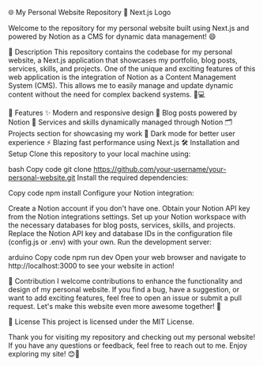 🌐 My Personal Website Repository 🚀
Next.js Logo

Welcome to the repository for my personal website built using Next.js and powered by Notion as a CMS for dynamic data management! 😄

📄 Description
This repository contains the codebase for my personal website, a Next.js application that showcases my portfolio, blog posts, services, skills, and projects. One of the unique and exciting features of this web application is the integration of Notion as a Content Management System (CMS). This allows me to easily manage and update dynamic content without the need for complex backend systems. 📝💻

🚀 Features
✨ Modern and responsive design
📝 Blog posts powered by Notion
💼 Services and skills dynamically managed through Notion
🗂️ Projects section for showcasing my work
🌙 Dark mode for better user experience
⚡ Blazing fast performance using Next.js
🛠️ Installation and Setup
Clone this repository to your local machine using:

bash
Copy code
git clone https://github.com/your-username/your-personal-website.git
Install the required dependencies:

Copy code
npm install
Configure your Notion integration:

Create a Notion account if you don't have one.
Obtain your Notion API key from the Notion integrations settings.
Set up your Notion workspace with the necessary databases for blog posts, services, skills, and projects.
Replace the Notion API key and database IDs in the configuration file (config.js or .env) with your own.
Run the development server:

arduino
Copy code
npm run dev
Open your web browser and navigate to http://localhost:3000 to see your website in action!

🤝 Contribution
I welcome contributions to enhance the functionality and design of my personal website. If you find a bug, have a suggestion, or want to add exciting features, feel free to open an issue or submit a pull request. Let's make this website even more awesome together! 🙌

📝 License
This project is licensed under the MIT License.

Thank you for visiting my repository and checking out my personal website! If you have any questions or feedback, feel free to reach out to me. Enjoy exploring my site! 😊🌟
